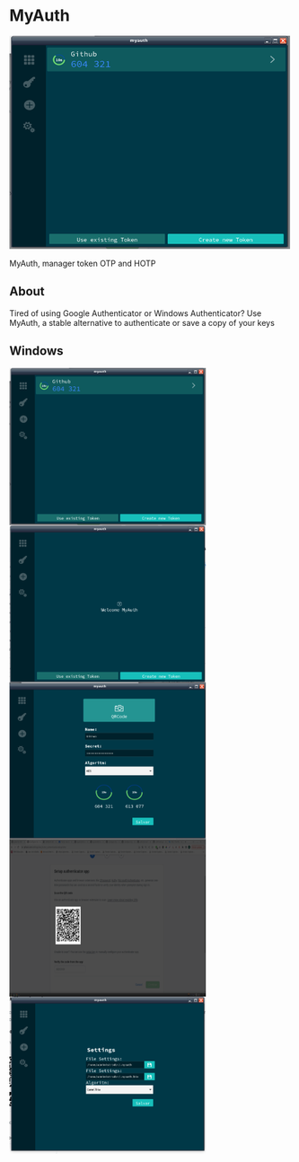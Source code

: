 # MyAuth

<img alt="home" width="500" height="380" src="./example_home.png">

MyAuth, manager token OTP and HOTP

## About

Tired of using Google Authenticator or Windows Authenticator? Use MyAuth, a stable alternative to authenticate or save a copy of your keys

## Windows
<img align="center" alt="home" width="350" height="280" src="./example_home.png"><img align="center" alt="home" width="350" height="280" src="./example_home_init.png">
<img align="center" alt="home" width="350" height="280" src="./example_create.png"><img align="center" alt="home" width="350" height="280" src="./example_create_capture.png">
<img align="center" alt="home" width="350" height="280" src="./example_settings.png">
